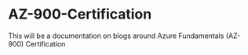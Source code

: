 # AZ-900-Certification
This will be a documentation on blogs around Azure Fundamentals (AZ-900) Certification
